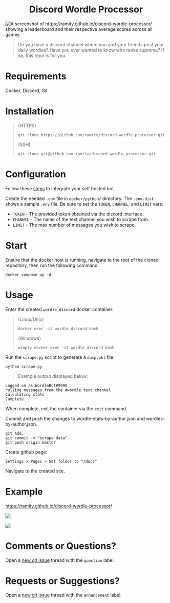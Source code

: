 <h1 align="center">
Discord Wordle Processor
</h1>

![A screenshot of https://ramity.github.io/discord-wordle-processor/ showing a leaderboard and their respective average scores across all games](https://github.com/user-attachments/assets/0ab02af0-f311-4c75-ab3f-c71cc9328c4c)

> Do you have a discord channel where you and your friends post your daily wordles? Have you ever wanted to know who ranks supreme? If so, this repo is for you.

# Requirements

Docker, Discord, Git

# Installation

> (HTTPS)
>
> ```
> git clone https://github.com/ramity/discord-wordle-processor.git
> ```
>
> (SSH)
>
> ```
> git clone git@github.com:ramity/discord-wordle-processor.git
> ```

# Configuration

Follow these [steps](https://www.writebots.com/discord-bot-token/) to integrate your self hosted bot.

Create the needed `.env` file in `docker/python/` directory. The `.env.dist` shows a sample `.env` file. Be sure to set the `TOKEN`, `CHANNEL`, and `LIMIT` vars:

- `TOKEN` - The provided token obtained via the discord interface.
- `CHANNEL` - The name of the text channel you wish to scrape from.
- `LIMIT` - The max number of messages you wish to scrape.

# Start

Ensure that the docker host is running, navigate to the root of the cloned repository, then run the following command:

```
docker compose up -d
```

# Usage

Enter the created `wordle_discord` docker container:

> (Linux/Unix)
>
> ```
> docker exec -it wordle_discord bash
> ```
>
> (Windows)
>
> ```
> winpty docker exec -it wordle_discord bash
> ```

Run the `scrape.py` script to generate a `dump.pkl` file:

```
python scrape.py
```

> Example output displayed below:

```
Logged on as WordleBot#9999
Pulling messages from the #wordle text channel
Calculating stats
Complete
```

When complete, exit the container via the `exit` command.

Commit and push the changes to wordle-stats-by-author.json and wordles-by-author.json.

```
git add.
git commit -m "scrape data"
git push origin master
```

Create github page:

`Settings > Pages > Set folder to "/docs"`

Navigate to the created site.

# Example

https://ramity.github.io/discord-wordle-processor/

![](https://i.imgur.com/sCC8gNL.png)

![](https://i.imgur.com/tYkOJOj.png)

# Comments or Questions?

Open a [new git issue](https://github.com/ramity/discord-wordle-processor/issues/new) thread with the `question` label.

# Requests or Suggestions?

Open a [new git issue](https://github.com/ramity/discord-wordle-processor/issues/new) thread with the `enhancement` label.
